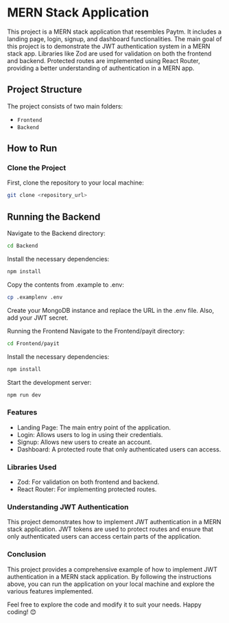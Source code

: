 # MERN Stack Application

This project is a MERN stack application that resembles Paytm. It includes a landing page, login, signup, and dashboard functionalities. The main goal of this project is to demonstrate the JWT authentication system in a MERN stack app. Libraries like Zod are used for validation on both the frontend and backend. Protected routes are implemented using React Router, providing a better understanding of authentication in a MERN app.

## Project Structure

The project consists of two main folders:
- `Frontend`
- `Backend`

## How to Run

### Clone the Project

First, clone the repository to your local machine:
```bash
git clone <repository_url>
```

## Running the Backend

Navigate to the Backend directory:
```bash
cd Backend
```
Install the necessary dependencies:

```bash
npm install
```
Copy the contents from .example to .env:

```bash
cp .examplenv .env
```
Create your MongoDB instance and replace the URL in the .env file. Also, add your JWT secret.

Running the Frontend
Navigate to the Frontend/payit directory:

```bash
cd Frontend/payit
```
Install the necessary dependencies:

```bash
npm install
```
Start the development server:

```bash
npm run dev
```
### Features
- Landing Page: The main entry point of the application.
- Login: Allows users to log in using their credentials.
- Signup: Allows new users to create an account.
- Dashboard: A protected route that only authenticated users can access.

### Libraries Used
- Zod: For validation on both frontend and backend.
- React Router: For implementing protected routes.

### Understanding JWT Authentication
This project demonstrates how to implement JWT authentication in a MERN stack application. JWT tokens are used to protect routes and ensure that only authenticated users can access certain parts of the application.

### Conclusion
This project provides a comprehensive example of how to implement JWT authentication in a MERN stack application. By following the instructions above, you can run the application on your local machine and explore the various features implemented.

Feel free to explore the code and modify it to suit your needs. Happy coding! 😊
